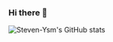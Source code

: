 ### Hi there 👋

<!--
**Steven-Ysm/Steven-Ysm** is a ✨ _special_ ✨ repository because its `README.md` (this file) appears on your GitHub profile.

Here are some ideas to get you started:

- 🔭 I’m currently working on ...
- 🌱 I’m currently learning ...
- 👯 I’m looking to collaborate on ...
- 🤔 I’m looking for help with ...
- 💬 Ask me about ...
- 📫 How to reach me: ...
- 😄 Pronouns: ...
- ⚡ Fun fact: ...
-->

![Steven-Ysm's GitHub stats](https://github-readme-stats.vercel.app/api?username=Steven-Ysm&show_icons=true&theme=tokyonight)
